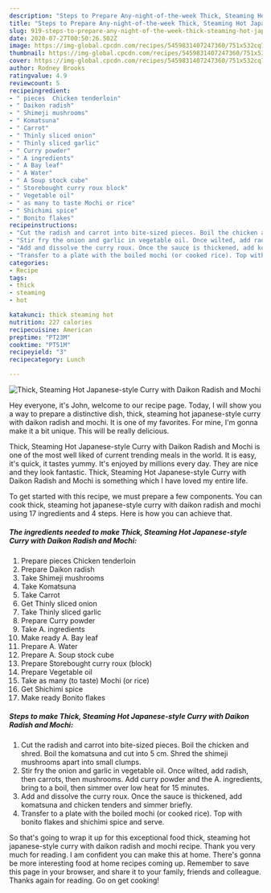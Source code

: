 ```yaml
---
description: "Steps to Prepare Any-night-of-the-week Thick, Steaming Hot Japanese-style Curry with Daikon Radish and Mochi"
title: "Steps to Prepare Any-night-of-the-week Thick, Steaming Hot Japanese-style Curry with Daikon Radish and Mochi"
slug: 919-steps-to-prepare-any-night-of-the-week-thick-steaming-hot-japanese-style-curry-with-daikon-radish-and-mochi
date: 2020-07-27T00:50:26.502Z
image: https://img-global.cpcdn.com/recipes/5459831407247360/751x532cq70/thick-steaming-hot-japanese-style-curry-with-daikon-radish-and-mochi-recipe-main-photo.jpg
thumbnail: https://img-global.cpcdn.com/recipes/5459831407247360/751x532cq70/thick-steaming-hot-japanese-style-curry-with-daikon-radish-and-mochi-recipe-main-photo.jpg
cover: https://img-global.cpcdn.com/recipes/5459831407247360/751x532cq70/thick-steaming-hot-japanese-style-curry-with-daikon-radish-and-mochi-recipe-main-photo.jpg
author: Rodney Brooks
ratingvalue: 4.9
reviewcount: 5
recipeingredient:
- " pieces  Chicken tenderloin"
- " Daikon radish"
- " Shimeji mushrooms"
- " Komatsuna"
- " Carrot"
- " Thinly sliced onion"
- " Thinly sliced garlic"
- " Curry powder"
- " A ingredients"
- " A Bay leaf"
- " A Water"
- " A Soup stock cube"
- " Storebought curry roux block"
- " Vegetable oil"
- " as many to taste Mochi or rice"
- " Shichimi spice"
- " Bonito flakes"
recipeinstructions:
- "Cut the radish and carrot into bite-sized pieces. Boil the chicken and shred. Boil the komatsuna and cut into 5 cm. Shred the shimeji mushrooms apart into small clumps."
- "Stir fry the onion and garlic in vegetable oil. Once wilted, add radish, then carrots, then mushrooms. Add curry powder and the A. ingredients, bring to a boil, then simmer over low heat for 15 minutes."
- "Add and dissolve the curry roux. Once the sauce is thickened, add komatsuna and chicken tenders and simmer briefly."
- "Transfer to a plate with the boiled mochi (or cooked rice). Top with bonito flakes and shichimi spice and serve."
categories:
- Recipe
tags:
- thick
- steaming
- hot

katakunci: thick steaming hot 
nutrition: 227 calories
recipecuisine: American
preptime: "PT23M"
cooktime: "PT51M"
recipeyield: "3"
recipecategory: Lunch

---
```



![Thick, Steaming Hot Japanese-style Curry with Daikon Radish and Mochi](https://img-global.cpcdn.com/recipes/5459831407247360/751x532cq70/thick-steaming-hot-japanese-style-curry-with-daikon-radish-and-mochi-recipe-main-photo.jpg)

Hey everyone, it's John, welcome to our recipe page. Today, I will show you a way to prepare a distinctive dish, thick, steaming hot japanese-style curry with daikon radish and mochi. It is one of my favorites. For mine, I'm gonna make it a bit unique. This will be really delicious.

Thick, Steaming Hot Japanese-style Curry with Daikon Radish and Mochi is one of the most well liked of current trending meals in the world. It is easy, it's quick, it tastes yummy. It's enjoyed by millions every day. They are nice and they look fantastic. Thick, Steaming Hot Japanese-style Curry with Daikon Radish and Mochi is something which I have loved my entire life.




To get started with this recipe, we must prepare a few components. You can cook thick, steaming hot japanese-style curry with daikon radish and mochi using 17 ingredients and 4 steps. Here is how you can achieve that.

<!--inarticleads1-->

##### The ingredients needed to make Thick, Steaming Hot Japanese-style Curry with Daikon Radish and Mochi:

1. Prepare  pieces  Chicken tenderloin
1. Prepare  Daikon radish
1. Take  Shimeji mushrooms
1. Take  Komatsuna
1. Take  Carrot
1. Get  Thinly sliced onion
1. Take  Thinly sliced garlic
1. Prepare  Curry powder
1. Take  A. ingredients
1. Make ready  A. Bay leaf
1. Prepare  A. Water
1. Prepare  A. Soup stock cube
1. Prepare  Storebought curry roux (block)
1. Prepare  Vegetable oil
1. Take  as many (to taste) Mochi (or rice)
1. Get  Shichimi spice
1. Make ready  Bonito flakes




<!--inarticleads2-->

##### Steps to make Thick, Steaming Hot Japanese-style Curry with Daikon Radish and Mochi:

1. Cut the radish and carrot into bite-sized pieces. Boil the chicken and shred. Boil the komatsuna and cut into 5 cm. Shred the shimeji mushrooms apart into small clumps.
1. Stir fry the onion and garlic in vegetable oil. Once wilted, add radish, then carrots, then mushrooms. Add curry powder and the A. ingredients, bring to a boil, then simmer over low heat for 15 minutes.
1. Add and dissolve the curry roux. Once the sauce is thickened, add komatsuna and chicken tenders and simmer briefly.
1. Transfer to a plate with the boiled mochi (or cooked rice). Top with bonito flakes and shichimi spice and serve.




So that's going to wrap it up for this exceptional food thick, steaming hot japanese-style curry with daikon radish and mochi recipe. Thank you very much for reading. I am confident you can make this at home. There's gonna be more interesting food at home recipes coming up. Remember to save this page in your browser, and share it to your family, friends and colleague. Thanks again for reading. Go on get cooking!
